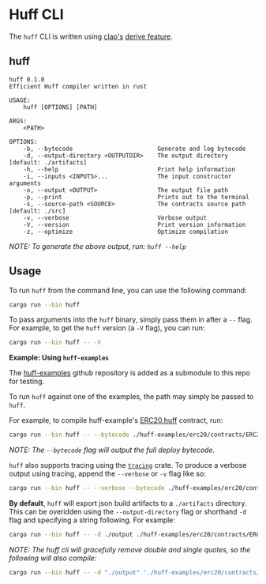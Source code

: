 # Huff CLI

The `huff` CLI is written using [clap's](https://docs.rs/clap) [derive feature](https://github.com/clap-rs/clap/blob/master/examples/derive_ref/README.md).


## huff

```
huff 0.1.0
Efficient Huff compiler written in rust

USAGE:
    huff [OPTIONS] [PATH]

ARGS:
    <PATH>

OPTIONS:
    -b, --bytecode                        Generate and log bytecode
    -d, --output-directory <OUTPUTDIR>    The output directory [default: ./artifacts]
    -h, --help                            Print help information
    -i, --inputs <INPUTS>...              The input constructor arguments
    -o, --output <OUTPUT>                 The output file path
    -p, --print                           Prints out to the terminal
    -s, --source-path <SOURCE>            The contracts source path [default: ./src]
    -v, --verbose                         Verbose output
    -V, --version                         Print version information
    -z, --optimize                        Optimize compilation
```

_NOTE: To generate the above output, run: `huff --help`_


## Usage

To run `huff` from the command line, you can use the following command:

```bash
cargo run --bin huff
```

To pass arguments into the `huff` binary, simply pass them in after a `--` flag. For example, to get the `huff` version (a `-V` flag), you can run:

```bash
cargo run --bin huff -- -V
```

**Example: Using `huff-examples`**

The [huff-examples](https://github.com/huff-language/huff-examples) github repository is added as a submodule to this repo for testing.

To run `huff` against one of the examples, the path may simply be passed to `huff`.

For example, to compile huff-example's [ERC20.huff](../huff-examples/erc20/contracts/ERC20.huff) contract, run:

```bash
cargo run --bin huff -- --bytecode ./huff-examples/erc20/contracts/ERC20.huff
```

_NOTE: The `--bytecode` flag will output the full deploy bytecode._

`huff` also supports tracing using the [`tracing`](https://docs.rs/tracing/0.1.29/tracing/) crate. To produce a verbose output using tracing, append the `--verbose` or `-v` flag like so:

```bash
cargo run --bin huff -- --verbose --bytecode ./huff-examples/erc20/contracts/ERC20.huff
```

**By default**, `huff` will export json build artifacts to a `./artifacts` directory. This can be overidden using the `--output-directory` flag or shorthand `-d` flag and specifying a string following. For example:

```bash
cargo run --bin huff -- -d ./output ./huff-examples/erc20/contracts/ERC20.huff
```

_NOTE: The huff cli will gracefully remove double and single quotes, so the following will also compile:_

```bash
cargo run --bin huff -- -d "./output" './huff-examples/erc20/contracts/ERC20.huff'
```

